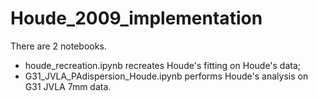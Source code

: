 # Houde_2009_implementation
There are 2 notebooks. <br>
- houde_recreation.ipynb recreates Houde's fitting on Houde's data; 
- G31_JVLA_PAdispersion_Houde.ipynb performs Houde's analysis on G31 JVLA 7mm data. 
